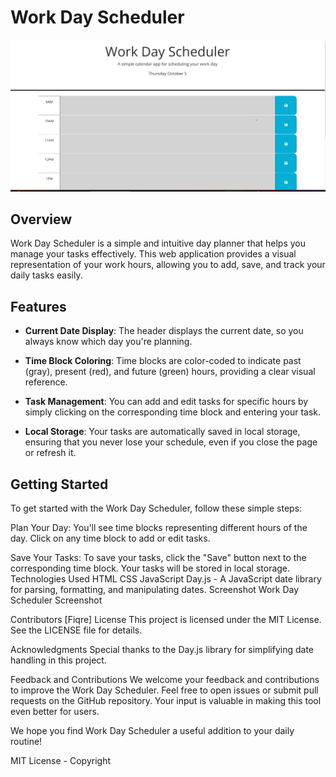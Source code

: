 # Work Day Scheduler

![Work Day Scheduler Screenshot](./assets/image/Screenshot%202023-10-05%20211609.png)

## Overview

Work Day Scheduler is a simple and intuitive day planner that helps you manage your tasks effectively. This web application provides a visual representation of your work hours, allowing you to add, save, and track your daily tasks easily.

## Features

- **Current Date Display**: The header displays the current date, so you always know which day you're planning.

- **Time Block Coloring**: Time blocks are color-coded to indicate past (gray), present (red), and future (green) hours, providing a clear visual reference.

- **Task Management**: You can add and edit tasks for specific hours by simply clicking on the corresponding time block and entering your task.

- **Local Storage**: Your tasks are automatically saved in local storage, ensuring that you never lose your schedule, even if you close the page or refresh it.

## Getting Started

To get started with the Work Day Scheduler, follow these simple steps:

Plan Your Day: You'll see time blocks representing different hours of the day. Click on any time block to add or edit tasks.

Save Your Tasks: To save your tasks, click the "Save" button next to the corresponding time block. Your tasks will be stored in local storage.
Technologies Used
HTML
CSS
JavaScript
Day.js - A JavaScript date library for parsing, formatting, and manipulating dates.
Screenshot
Work Day Scheduler Screenshot

Contributors
[Fiqre]
License
This project is licensed under the MIT License. See the LICENSE file for details.

Acknowledgments
Special thanks to the Day.js library for simplifying date handling in this project.

Feedback and Contributions
We welcome your feedback and contributions to improve the Work Day Scheduler. Feel free to open issues or submit pull requests on the GitHub repository. Your input is valuable in making this tool even better for users.

We hope you find Work Day Scheduler a useful addition to your daily routine!

MIT License - Copyright
